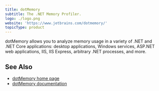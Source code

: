```yaml
---
title: dotMemory
subtitle: The .NET Memory Profiler.
logo: ./logo.png
website: 'https://www.jetbrains.com/dotmemory/'
topicType: product
---
```


dotMemory allows you to analyze memory usage in a variety of .NET and .NET Core applications: desktop applications, Windows services, ASP.NET web applications, IIS, IIS Express, arbitrary .NET processes, and more.

## See Also
- [dotMemory home page](https://www.jetbrains.com/dotmemory/)
- [dotMemory documentation](https://www.jetbrains.com/dotmemory/documentation/)
